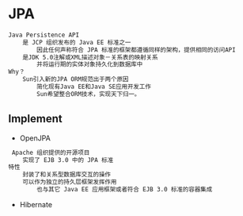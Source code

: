 # JPA
```md
Java Persistence API
	是 JCP 组织发布的 Java EE 标准之一
		因此任何声称符合 JPA 标准的框架都遵循同样的架构，提供相同的访问API
	是JDK 5.0注解或XML描述对象－关系表的映射关系
		并将运行期的实体对象持久化到数据库中
Why？
	Sun引入新的JPA ORM规范出于两个原因
		简化现有Java EE和Java SE应用开发工作
		Sun希望整合ORM技术，实现天下归一。
```

## Implement
* OpenJPA
```md
 Apache 组织提供的开源项目
	实现了 EJB 3.0 中的 JPA 标准
特性
	封装了和关系型数据库交互的操作
	可以作为独立的持久层框架发挥作用
		也与其它 Java EE 应用框架或者符合 EJB 3.0 标准的容器集成
```
* Hibernate
